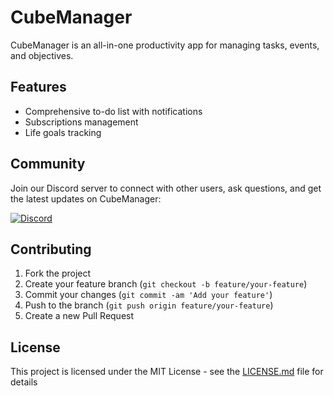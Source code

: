 # CubeManager

CubeManager is an all-in-one productivity app for managing tasks, events, and objectives.

## Features

- Comprehensive to-do list with notifications
- Subscriptions management
- Life goals tracking

## Community

Join our Discord server to connect with other users, ask questions, and get the latest updates on CubeManager:

[![Discord](https://img.shields.io/discord/your_server_id?label=Join%20our%20Discord&logo=discord&logoColor=white&style=for-the-badge)](https://discord.gg/7t4MQFKjUM)

## Contributing

1. Fork the project
2. Create your feature branch (`git checkout -b feature/your-feature`)
3. Commit your changes (`git commit -am 'Add your feature'`)
4. Push to the branch (`git push origin feature/your-feature`)
5. Create a new Pull Request

## License

This project is licensed under the MIT License - see the [LICENSE.md](LICENSE.md) file for details
